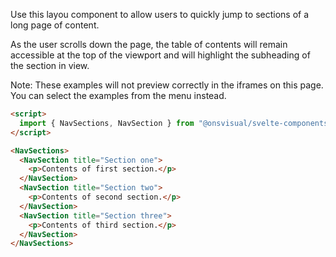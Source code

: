Use this layou component to allow users to quickly jump to sections of a long page of content.

As the user scrolls down the page, the table of contents will remain accessible at the top of the viewport and will highlight the subheading of the section in view.

Note: These examples will not preview correctly in the iframes on this page. You can select the examples from the menu instead.

```html
<script>
  import { NavSections, NavSection } from "@onsvisual/svelte-components";
</script>

<NavSections>
  <NavSection title="Section one">
    <p>Contents of first section.</p>
  </NavSection>
  <NavSection title="Section two">
    <p>Contents of second section.</p>
  </NavSection>
  <NavSection title="Section three">
    <p>Contents of third section.</p>
  </NavSection>
</NavSections>
```
